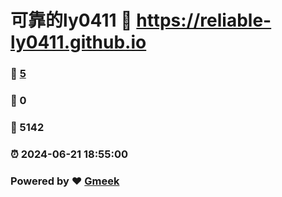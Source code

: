 # 可靠的ly0411 :link: https://reliable-ly0411.github.io 
### :page_facing_up: [5](https://reliable-ly0411.github.io/tag.html) 
### :speech_balloon: 0 
### :hibiscus: 5142 
### :alarm_clock: 2024-06-21 18:55:00 
### Powered by :heart: [Gmeek](https://github.com/Meekdai/Gmeek)
